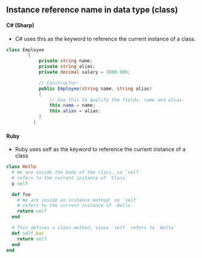 ##  Instance reference name in data type (class)

#### C# (Sharp)
* C# uses this as the keyword to reference the current instance of a class.

```csharp
class Employee
        {
            private string name;
            private string alias;
            private decimal salary = 3000.00m;

            // Constructor:
            public Employee(string name, string alias)
            {
                // Use this to qualify the fields, name and alias:
                this.name = name;
                this.alias = alias;
            }
          }
```

#### Ruby
* Ruby uses self as the keyword to reference the current instance of a class

```Ruby
class Hello
  # We are inside the body of the class, so `self`
  # refers to the current instance of `Class`
  p self

  def foo
    # We are inside an instance method, so `self`
    # refers to the current instance of `Hello`
    return self
  end

  # This defines a class method, since `self` refers to `Hello`
  def self.bar
    return self
  end
end

```
